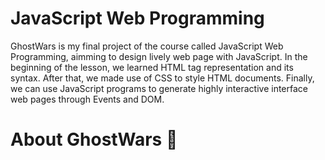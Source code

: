 # JavaScript Web Programming
GhostWars is my final project of the course called JavaScript Web Programming, aimming to design lively web page with JavaScript. In the beginning of the lesson, we learned HTML tag representation and its syntax. After that, we made use of CSS to style HTML documents. Finally, we can use JavaScript programs to generate highly interactive interface web pages through Events and DOM.

# About GhostWars 👻
